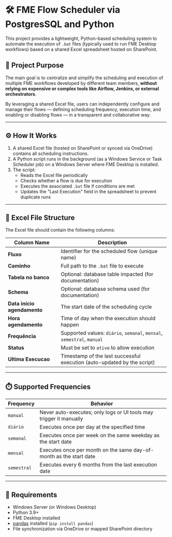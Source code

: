 # 🛠️ FME Flow Scheduler via PostgresSQL and Python

This project provides a lightweight, Python-based scheduling system to automate the execution of `.bat` files (typically used to run FME Desktop workflows) based on a shared Excel spreadsheet hosted on SharePoint.

## 📌 Project Purpose

The main goal is to centralize and simplify the scheduling and execution of multiple FME workflows developed by different team members, **without relying on expensive or complex tools like Airflow, Jenkins, or external orchestrators**.

By leveraging a shared Excel file, users can independently configure and manage their flows — defining scheduling frequency, execution time, and enabling or disabling flows — in a transparent and collaborative way.

---

## ⚙️ How It Works

1. A shared Excel file (hosted on SharePoint or synced via OneDrive) contains all scheduling instructions.
2. A Python script runs in the background (as a Windows Service or Task Scheduler job) on a Windows Server where FME Desktop is installed.
3. The script:
   - Reads the Excel file periodically
   - Checks whether a flow is due for execution
   - Executes the associated `.bat` file if conditions are met
   - Updates the "Last Execution" field in the spreadsheet to prevent duplicate runs

---

## 📁 Excel File Structure

The Excel file should contain the following columns:

| Column Name             | Description                                                                 |
|-------------------------|-----------------------------------------------------------------------------|
| **Fluxo**               | Identifier for the scheduled flow (unique name)                            |
| **Caminho**             | Full path to the `.bat` file to execute                                     |
| **Tabela no banco**     | Optional: database table impacted (for documentation)                      |
| **Schema**              | Optional: database schema used (for documentation)                         |
| **Data início agendamento** | The start date of the scheduling cycle                                  |
| **Hora agendamento**    | Time of day when the execution should happen                                |
| **Frequência**          | Supported values: `diário`, `semanal`, `mensal`, `semestral`, `manual`     |
| **Status**              | Must be set to `ativo` to allow execution                                  |
| **Ultima Execucao**     | Timestamp of the last successful execution (auto-updated by the script)    |

---

## ⏱️ Supported Frequencies

| Frequency     | Behavior                                                                 |
|---------------|--------------------------------------------------------------------------|
| `manual`      | Never auto-executes; only logs or UI tools may trigger it manually       |
| `diário`      | Executes once per day at the specified time                              |
| `semanal`     | Executes once per week on the same weekday as the start date             |
| `mensal`      | Executes once per month on the same day-of-month as the start date       |
| `semestral`   | Executes every 6 months from the last execution date                     |

---

## 🔧 Requirements

- Windows Server (or Windows Desktop)
- Python 3.9+
- FME Desktop installed
- [pandas](https://pandas.pydata.org/) installed (`pip install pandas`)
- File synchronization via OneDrive or mapped SharePoint directory

